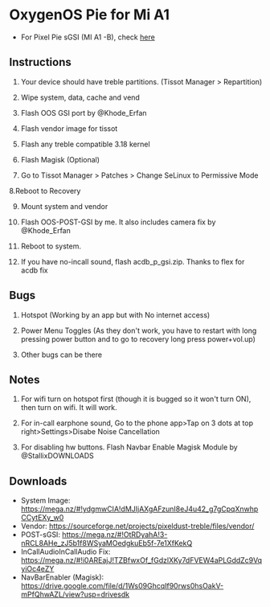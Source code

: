 # OxygenOS Pie for Mi A1

- For Pixel Pie sGSI (MI A1 -B), check [here](https://gist.github.com/TheGabrielHoward/71d22d6d7c6bb71d02a37f8cc5dc8d3f)

## Instructions

1. Your device should have treble partitions. (Tissot Manager > Repartition)

2. Wipe system, data, cache and vend

3. Flash OOS GSI port by @Khode_Erfan 

4. Flash vendor image for tissot

5. Flash any treble compatible 3.18 kernel

6. Flash Magisk (Optional)

7. Go to Tissot Manager > Patches > Change SeLinux to Permissive Mode

8.Reboot to Recovery

9. Mount system and vendor

10. Flash OOS-POST-GSI by me. It also includes camera fix by @Khode_Erfan

11. Reboot to system.

12. If you have no-incall sound, flash acdb_p_gsi.zip. Thanks to flex for acdb fix

## Bugs
1. Hotspot (Working by an app but with No internet access)

2. Power Menu Toggles (As they don't work, you have to restart with long pressing power button and to go to recovery long press power+vol.up)

3. Other bugs can be there

## Notes

1. For wifi turn on hotspot first (though it is bugged so it won't turn ON), then turn on wifi. It will work.

2. For in-call earphone sound, Go to the phone app>Tap on 3 dots at top right>Settings>Disabe Noise Cancellation

3. For disabling hw buttons. Flash Navbar Enable Magisk Module by @StallixDOWNLOADS

## Downloads
- System Image: https://mega.nz/#!ydgmwCIA!dMJIjAXgAFzunI8eJ4u42_g7gCpqXnwhpCCytEXy_w0
- Vendor: https://sourceforge.net/projects/pixeldust-treble/files/vendor/
- POST-sGSI: https://mega.nz/#!OtRDyahA!3-nRCL8AHe_zJ5b1f8WSyaMOedgkuEb5f-7e1XfKekQ
- InCallAudioInCallAudio Fix: https://mega.nz/#!i0AREajJ!TZBfwxOf_fGdzlXKy7dFVEW4aPLGddZc9VqyiOc4eZY
- NavBarEnabler (Magisk): https://drive.google.com/file/d/1Ws09GhcqIf90rws0hsOakV-mPfQhwAZL/view?usp=drivesdk
